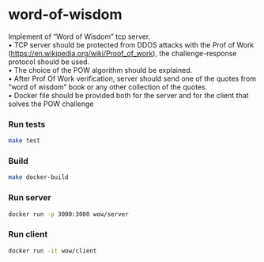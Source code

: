 # word-of-wisdom

Implement of “Word of Wisdom” tcp server.   
• TCP server should be protected from DDOS attacks with the Prof of Work (https://en.wikipedia.org/wiki/Proof_of_work), the challenge-response protocol should be used.   
• The choice of the POW algorithm should be explained.   
• After Prof Of Work verification, server should send one of the quotes from “word of wisdom” book or any other collection of the quotes.   
• Docker file should be provided both for the server and for the client that solves the POW challenge

### Run tests
```bash
make test
```

### Build
```bash
make docker-build
```

### Run server
```bash
docker run -p 3000:3000 wow/server
```

### Run client
```bash
docker run -it wow/client
```
